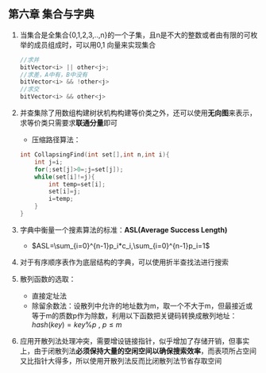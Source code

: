 ## 第六章 集合与字典

1. 当集合是全集合{0,1,2,3,..,n}的一个子集，且n是不大的整数或者由有限的可枚举的成员组成时，可以用0,1 向量来实现集合

   ```c++
   //求并
   bitVector<i> || other<j>;
   //求差，A中有，B中没有
   bitVector<i> && !other<j>
   //求交
   bitVector<i> && other<j>    
   ```

2. 并查集除了用数组构建树状机构构建等价类之外，还可以使用**无向图**来表示，求等价类只需要求**联通分量**即可

   - 压缩路径算法：

   ```c++
   int CollapsingFind(int set[],int n,int i){
       int j=i;
       for(;set[j]>0=;j=set[j]);
       while(set[i]!=j){
           int temp=set[i];
           set[i]=j;
           i=temp;
       }
   }
   ```

3. 字典中衡量一个搜素算法的标准：**ASL(Average Success Length)**

   - $ASL=\sum_{i=0}^{n-1}p_i*c_i,\sum_{i=0}^{n-1}p_i=1$

4. 对于有序顺序表作为底层结构的字典，可以使用折半查找法进行搜索

5. 散列函数的选取：

   - 直接定址法
   - 除留余数法：设散列中允许的地址数为m，取一个不大于m，但最接近或等于m的质数p作为除数，利用以下函数把关键码转换成散列地址：$hash(key)=key\%p\ ,\ p\le m$

6. 应用开散列法处理冲突，需要增设链接指针，似乎增加了存储开销，但事实上，由于闭散列法**必须保持大量的空闲空间以确保搜索效率**，而表项所占空间又比指针大得多，所以使用开散列法反而比闭散列法节省存取空间